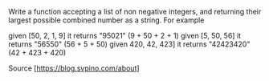 Write a function accepting a list of non negative integers, 
and returning their largest possible combined number
as a string. For example

given [50, 2, 1, 9] it returns "95021"    (9 + 50 + 2 + 1)
given [5, 50, 56]   it returns "56550"    (56 + 5 + 50)
given 420, 42, 423] it returns "42423420" (42 + 423 + 420)

Source [https://blog.svpino.com/about]

